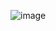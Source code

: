 
![image](http://119.23.109.21/wp-content/uploads/2022/04/MCORRDK0P@HPB7UKE_6.png)
<!---
Making garbage in 10000 hours

RakkanArakal/RakkanArakal is a ✨ special ✨ repository because its `README.md` (this file) appears on your GitHub profile.
You can click the Preview link to take a look at your changes.
--->
